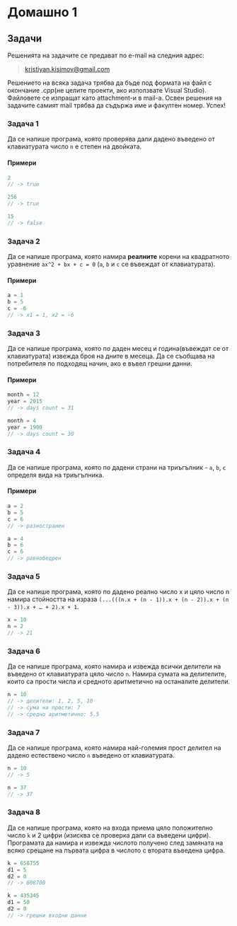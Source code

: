 Домашно 1
=========

## Задачи ##
Решенията на задачите се предават по e-mail на следния адрес:

> kristiyan.kisimov@gmail.com

Решението на всяка задача трябва да бъде под формата на файл с окончание *.cpp*(не целите проекти, ако използвате Visual Studio). Файловете се изпращат като attachment-и в mail-a. Освен решения на задачите самият mail трябва да съдържа име и факултен номер. Успех!

### Задача 1 ###

Да се напише програма, която проверява дали дадено въведено от клавиатурата число ```n``` е степен на двойката.

#### Примери ####

```c++
2
// -> true

256
// -> true

15
// -> false
```

### Задача 2 ###

Да се напише програма, която намира **реалните** корени на квадратното уравнение ```ax^2 + bx + c = 0``` (```a```, ```b``` и ```c``` се въвеждат от клавиатурата).

#### Примери ####

```c++
a = 1
b = 5
c = -6
// -> x1 = 1, x2 = -6
```

### Задача 3 ###

Да се напише програма, която по даден месец и година(въвеждат се от клавиатурата) извежда броя на дните в месеца. Да се съобщава на потребителя по подходящ начин, ако е въвел грешни данни.

#### Примери ####

```c++
month = 12
year = 2015
// -> days count = 31

month = 4
year = 1900
// -> days count = 30
```

### Задача 4 ###

Да се напише програма, която по дадени страни на триъгълник - ```a```, ```b```, ```c``` определя вида на триъгълника.

#### Примери ####

```c++
a = 2
b = 5
c = 6
// -> разностранен

a = 4
b = 6
c = 6
// -> равнобедрен
```

### Задача 5 ###

Да се напише програма, която по дадено реално число x и цяло число n намира стойността на израза ```(...(((n.x + (n - 1)).x + (n - 2)).x + (n - 3)).x + … + 2).x + 1```.

```c++
x = 10
n = 2
// -> 21
```

### Задача 6 ###

Да се напише програма, която намира и извежда всички делители на въведено от клавиатурата цяло число ```n```. Намира сумата на делителите, които са прости числа и средното аритметично на останалите делители.

```c++
n = 10
// -> делители: 1, 2, 5, 10
// -> сума на прости: 7
// -> средно аритметично: 5.5
```

### Задача 7 ###

Да се напише програма, която нaмира най-големия прост делител на дадено естествено число ```n``` въведено от клавиатурата.

```c++
n = 10
// -> 5

n = 37
// -> 37
```

### Задача 8 ###

Да се напише програма, която на входа приема цяло положително число ```k``` и 2 цифри (изисква се проверка дали са въведени цифри). Програмата да намира и извежда числото получено след замяната на всяко срещане на първата цифра в числото с втората въведена цифра.

```c++
k = 658755
d1 = 5
d2 = 0
// -> 608700

k = 435345
d1 = 50
d2 = 0
// -> грешни входни данни
```
